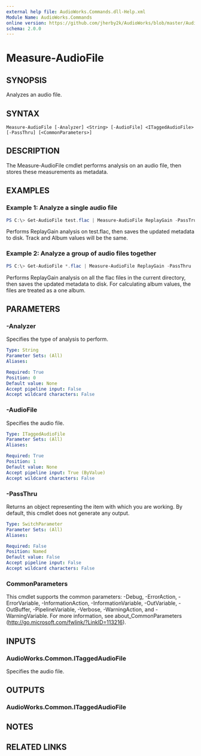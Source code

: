 ```yaml
---
external help file: AudioWorks.Commands.dll-Help.xml
Module Name: AudioWorks.Commands
online version: https://github.com/jherby2k/AudioWorks/blob/master/AudioWorks/src/AudioWorks.Commands/docs/Measure-AudioFile.md
schema: 2.0.0
---
```


# Measure-AudioFile

## SYNOPSIS
Analyzes an audio file.

## SYNTAX

```
Measure-AudioFile [-Analyzer] <String> [-AudioFile] <ITaggedAudioFile> [-PassThru] [<CommonParameters>]
```

## DESCRIPTION
The Measure-AudioFile cmdlet performs analysis on an audio file, then stores these measurements as metadata.

## EXAMPLES

### Example 1: Analyze a single audio file
```powershell
PS C:\> Get-AudioFile test.flac | Measure-AudioFile ReplayGain -PassTrue | Save-AudioMetadata
```

Performs ReplayGain analysis on test.flac, then saves the updated metadata to disk. Track and Album values will be the same.

### Example 2: Analyze a group of audio files together
```powershell
PS C:\> Get-AudioFile *.flac | Measure-AudioFile ReplayGain -PassThru | Save-AudioMetadata
```

Performs ReplayGain analysis on all the flac files in the current directory, then saves the updated metadata to disk. For calculating album values, the files are treated as a one album.

## PARAMETERS

### -Analyzer
Specifies the type of analysis to perform.

```yaml
Type: String
Parameter Sets: (All)
Aliases:

Required: True
Position: 0
Default value: None
Accept pipeline input: False
Accept wildcard characters: False
```

### -AudioFile
Specifies the audio file.

```yaml
Type: ITaggedAudioFile
Parameter Sets: (All)
Aliases:

Required: True
Position: 1
Default value: None
Accept pipeline input: True (ByValue)
Accept wildcard characters: False
```

### -PassThru
Returns an object representing the item with which you are working.
By default, this cmdlet does not generate any output.

```yaml
Type: SwitchParameter
Parameter Sets: (All)
Aliases:

Required: False
Position: Named
Default value: False
Accept pipeline input: False
Accept wildcard characters: False
```

### CommonParameters
This cmdlet supports the common parameters: -Debug, -ErrorAction, -ErrorVariable, -InformationAction, -InformationVariable, -OutVariable, -OutBuffer, -PipelineVariable, -Verbose, -WarningAction, and -WarningVariable.
For more information, see about_CommonParameters (http://go.microsoft.com/fwlink/?LinkID=113216).

## INPUTS

### AudioWorks.Common.ITaggedAudioFile
Specifies the audio file.

## OUTPUTS

### AudioWorks.Common.ITaggedAudioFile
## NOTES

## RELATED LINKS
